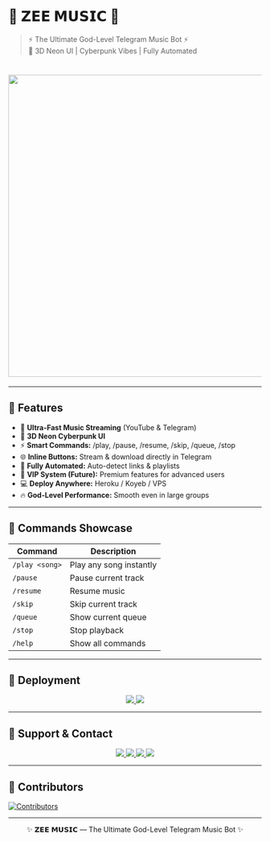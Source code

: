 # 🌌 𝗭𝗘𝗘 𝗠𝗨𝗦𝗜𝗖 🌌
> ⚡ The Ultimate God-Level Telegram Music Bot ⚡  
> 🚀 3D Neon UI | Cyberpunk Vibes | Fully Automated

<h1 align="center">
<img src="https://files.catbox.moe/fcnbap.jpg" width="600"/>
</h1>

---

## 🌟 Features
- 🎵 **Ultra-Fast Music Streaming** (YouTube & Telegram)  
- 🖤 **3D Neon Cyberpunk UI**  
- ⚡ **Smart Commands:** /play, /pause, /resume, /skip, /queue, /stop  
- 🌐 **Inline Buttons:** Stream & download directly in Telegram  
- 🤖 **Fully Automated:** Auto-detect links & playlists  
- 💎 **VIP System (Future):** Premium features for advanced users  
- 💻 **Deploy Anywhere:** Heroku / Koyeb / VPS  
- 🔥 **God-Level Performance:** Smooth even in large groups  

---

## 🎨 Commands Showcase
| Command | Description |
|---------|-------------|
| `/play <song>` | Play any song instantly |
| `/pause` | Pause current track |
| `/resume` | Resume music |
| `/skip` | Skip current track |
| `/queue` | Show current queue |
| `/stop` | Stop playback |
| `/help` | Show all commands |

---

## 🚀 Deployment
<p align="center">
<a href="https://dashboard.heroku.com/new?template=https://github.com/Nottyboypro/ZEEbot">
<img src="https://img.shields.io/badge/Deploy%20on%20Heroku-brightgreen?style=for-the-badge&logo=heroku&logoColor=white"/>
</a>
<a href="https://app.koyeb.com/deploy?type=git&repository=github.com/Nottyboypro/ZEEbot&branch=main&name=zeebot">
<img src="https://img.shields.io/badge/Deploy%20on%20Koyeb-blue?style=for-the-badge&logo=koyeb&logoColor=white"/>
</a>
</p>

---

## 📱 Support & Contact
<p align="center">
<a href="https://t.me/ZeeMusicUpdate">
<img src="https://img.shields.io/badge/Support-Telegram-blueviolet?style=for-the-badge&logo=telegram&logoColor=white"/>
</a>
<a href="https://t.me/Nottyboyy">
<img src="https://img.shields.io/badge/Owner-Telegram-red?style=for-the-badge&logo=telegram&logoColor=white"/>
</a>
<a href="https://instagram.com">
<img src="https://img.shields.io/badge/Updates-Instagram-pink?style=for-the-badge&logo=instagram&logoColor=white"/>
</a>
<a href="https://github.com/Nottyboypro/ZEEbot">
<img src="https://img.shields.io/badge/Repository-GitHub-black?style=for-the-badge&logo=github&logoColor=white"/>
</a>
</p>

---

## 💫 Contributors
[![Contributors](https://contrib.rocks/image?repo=Nottyboypro/ZEEbot?max=1)](https://github.com/Nottyboypro/ZEEbot/graphs/contributors)

---

<p align="center">
✨ 𝗭𝗘𝗘 𝗠𝗨𝗦𝗜𝗖 — The Ultimate God-Level Telegram Music Bot ✨
</p>
